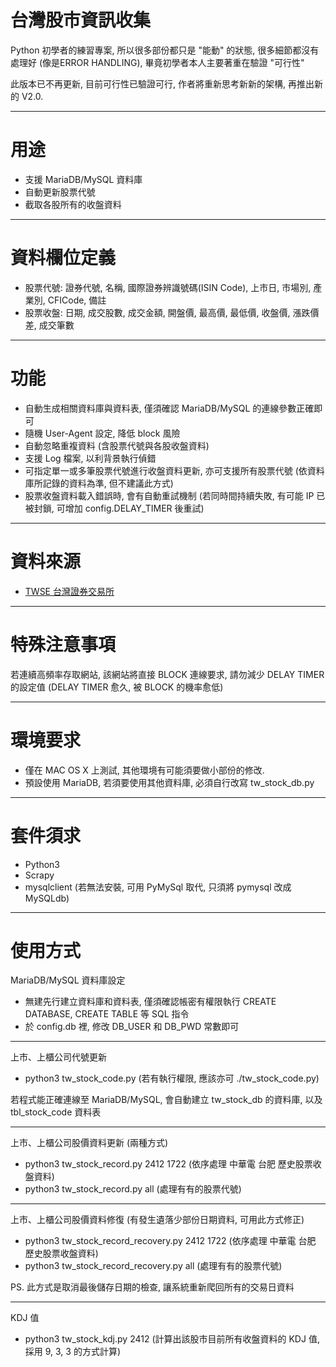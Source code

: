 # 台灣股市資訊收集
Python 初學者的練習專案, 所以很多部份都只是 "能動" 的狀態, 很多細節都沒有處理好 (像是ERROR HANDLING), 畢竟初學者本人主要著重在驗證 "可行性"

此版本已不再更新, 目前可行性已驗證可行, 作者將重新思考新新的架構, 再推出新的 V2.0.

***
# 用途
+ 支援 MariaDB/MySQL 資料庫
+ 自動更新股票代號
+ 截取各股所有的收盤資料
***
# 資料欄位定義
+ 股票代號: 證券代號, 名稱, 國際證券辨識號碼(ISIN Code), 上市日, 市場別, 產業別, CFICode, 備註
+ 股票收盤: 日期, 成交股數, 成交金額, 開盤價, 最高價, 最低價, 收盤價, 漲跌價差, 成交筆數
***
# 功能
+ 自動生成相關資料庫與資料表, 僅須確認 MariaDB/MySQL 的連線參數正確即可
+ 隨機 User-Agent 設定, 降低 block 風險
+ 自動忽略重複資料 (含股票代號與各股收盤資料)
+ 支援 Log 檔案, 以利背景執行偵錯
+ 可指定單一或多筆股票代號進行收盤資料更新, 亦可支援所有股票代號 (依資料庫所記錄的資料為準, 但不建議此方式)
+ 股票收盤資料載入錯誤時, 會有自動重試機制 (若同時間持續失敗, 有可能 IP 已被封鎖, 可增加 config.DELAY_TIMER 後重試)
***
# 資料來源
+ [TWSE 台灣證券交易所](http://www.twse.com.tw/zh/)
***
# 特殊注意事項
若連續高頻率存取網站, 該網站將直接 BLOCK 連線要求, 請勿減少 DELAY TIMER 的設定值 (DELAY TIMER 愈久, 被 BLOCK 的機率愈低)
***
# 環境要求
+ 僅在 MAC OS X 上測試, 其他環境有可能須要做小部份的修改.
+ 預設使用 MariaDB, 若須要使用其他資料庫, 必須自行改寫 tw_stock_db.py 
***
# 套件須求
+ Python3
+ Scrapy
+ mysqlclient (若無法安裝, 可用 PyMySql 取代, 只須將 pymysql 改成 MySQLdb)
***
# 使用方式
MariaDB/MySQL 資料庫設定
+ 無建先行建立資料庫和資料表, 僅須確認帳密有權限執行 CREATE DATABASE, CREATE TABLE 等 SQL 指令
+ 於 config.db 裡, 修改 DB_USER 和 DB_PWD 常數即可
***
上市、上櫃公司代號更新
+ python3 tw_stock_code.py (若有執行權限, 應該亦可 ./tw_stock_code.py)

若程式能正確連線至 MariaDB/MySQL, 會自動建立 tw_stock_db 的資料庫, 以及 tbl_stock_code 資料表
***
上市、上櫃公司股價資料更新 (兩種方式)
+ python3 tw_stock_record.py 2412 1722 (依序處理 中華電 台肥 歷史股票收盤資料)
+ python3 tw_stock_record.py all (處理有有的股票代號)
***
上市、上櫃公司股價資料修復 (有發生遺落少部份日期資料, 可用此方式修正)
+ python3 tw_stock_record_recovery.py 2412 1722 (依序處理 中華電 台肥 歷史股票收盤資料)
+ python3 tw_stock_record_recovery.py all (處理有有的股票代號)

PS. 此方式是取消最後儲存日期的檢查, 讓系統重新爬回所有的交易日資料
***
KDJ 值
+ python3 tw_stock_kdj.py 2412 (計算出該股市目前所有收盤資料的 KDJ 值, 採用 9, 3, 3 的方式計算)
